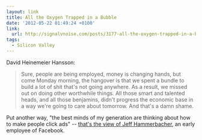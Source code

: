 ```yaml
---
layout: link
title: All the Oxygen Trapped in a Bubble
date: '2012-05-22 01:49:24 +0100'
link:
  url: http://signalvnoise.com/posts/3177-all-the-oxygen-trapped-in-a-bubble
tags:
  - Silicon Valley
---
```

David Heinemeier Hansson:

> Sure, people are being employed, money is changing hands, but come Monday morning, the hangover is that we spent a bundle to build a lot of shit that's not going anywhere. As a result, we missed out on doing other worthwhile things. All those smart and talented heads, and all those benjamins, didn't progress the economic base in a way we're going to care about tomorrow. And that's a damn shame.

Put another way, "the best minds of my generation are thinking about how to make people click ads" -- [that's the view of Jeff Hammerbacher][1], an early employee of Facebook.

[1]: http://www.businessweek.com/magazine/content/11_17/b4225060960537.htm
